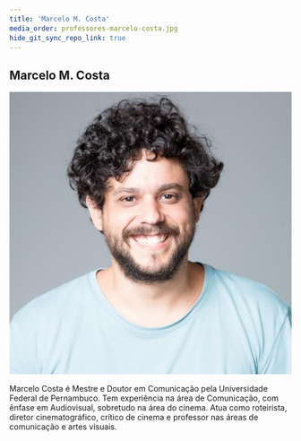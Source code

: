 ```yaml
---
title: 'Marcelo M. Costa'
media_order: professores-marcelo-costa.jpg
hide_git_sync_repo_link: true
---
```


## Marcelo M. Costa

![Fotografia do professor Marcelo Monteiro Costa, que aparece sorrindo, sobre fundo cinza, com camiseta azul.](professores-marcelo-costa.jpg)

Marcelo Costa é Mestre e Doutor em Comunicação pela Universidade Federal de Pernambuco. Tem experiência na área de Comunicação, com ênfase em Audiovisual, sobretudo na área do cinema. Atua como roteirista, diretor cinematográfico, crítico de cinema e professor nas áreas de comunicação e artes visuais.
